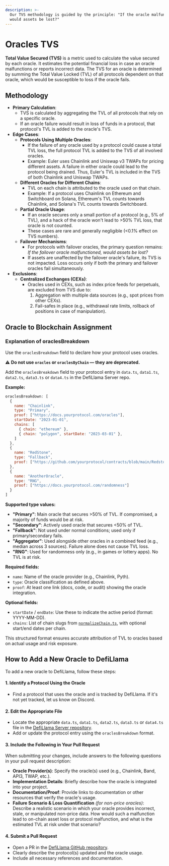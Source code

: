 ```yaml
---
description: >-
  Our TVS methodology is guided by the principle: "If the oracle malfunctions,
  would assets be lost?"
---
```


# Oracles TVS

**Total Value Secured (TVS)** is a metric used to calculate the value secured by each oracle. It estimates the potential financial loss in case an oracle malfunctions or reports incorrect data. The TVS for an oracle is determined by summing the Total Value Locked (TVL) of all protocols dependent on that oracle, which would be susceptible to loss if the oracle fails.

## Methodology

* **Primary Calculation**:
  * TVS is calculated by aggregating the TVL of all protocols that rely on a specific oracle.
  * If an oracle failure would result in loss of funds in a protocol, that protocol's TVL is added to the oracle's TVS.
* **Edge Cases**:
  * **Protocols Using Multiple Oracles**:
    * If the failure of any oracle used by a protocol could cause a total TVL loss, the full protocol TVL is added to the TVS of all involved oracles.
    * Example: Euler uses Chainlink and Uniswap v3 TWAPs for pricing different assets. A failure in either oracle could lead to the protocol being drained. Thus, Euler's TVL is included in the TVS of both Chainlink and Uniswap TWAPs.
  * **Different Oracles for Different Chains**:
    * TVL on each chain is attributed to the oracle used on that chain.
    * Example: If a protocol uses Chainlink on Ethereum and Switchboard on Solana, Ethereum's TVL counts towards Chainlink, and Solana's TVL counts towards Switchboard.
  * **Partial Oracle Usage**:
    * If an oracle secures only a small portion of a protocol (e.g., 5% of TVL), and a hack of the oracle won't lead to >50% TVL loss, that oracle is not counted.
    * These cases are rare and generally negligible (<0.1% effect on TVS numbers).&#x20;
  * **Failover Mechanisms**:
    * For protocols with failover oracles, the primary question remains: _If the failover oracle malfunctioned, would assets be lost?_
    * If assets are unaffected by the failover oracle's failure, its TVS is not impacted. Loss occurs only if both the primary and failover oracles fail simultaneously.
* **Exclusions**:
  * **Centralized Exchanges (CEXs)**:
    * Oracles used in CEXs, such as index price feeds for perpetuals, are excluded from TVS due to:
      1. Aggregation with multiple data sources (e.g., spot prices from other CEXs).
      2. Fail-safes in place (e.g., withdrawal rate limits, rollback of positions in case of manipulation).

## Oracle to Blockchain Assignment

### Explanation of oraclesBreakdown

Use the `oraclesBreakdown` field to declare how your protocol uses oracles.

⚠️ **Do not use `oracles` or `oraclesByChain` — they are deprecated.**

Add the `oraclesBreakdown` field to your protocol entry in `data.ts`, `data1.ts`, `data2.ts`, `data3.ts` or `data4.ts` in the DefiLlama Server repo.

**Example:**

```javascript
oraclesBreakdown: [
  {
    name: "Chainlink",
    type: "Primary",
    proof: ["https://docs.yourprotocol.com/oracles"],
    startDate: "2023-01-01",
    chains: [
      { chain: "ethereum" },
      { chain: "polygon", startDate: "2023-03-01" },
    ]
  },
  {
    name: "RedStone",
    type: "Fallback",
    proof: ["https://github.com/yourprotocol/contracts/blob/main/RedstoneOracle.sol"]
  },
  {
    name: "AnotherOracle",
    type: "RNG",
    proof: ["https://docs.yourprotocol.com/randomness"]
  }
]
```

**Supported type values:**
* **"Primary"**: Main oracle that secures >50% of TVL. If compromised, a majority of funds would be at risk.
* **"Secondary"**: Actively used oracle that secures <50% of TVL.
* **"Fallback"**: Not used under normal conditions; used only if primary/secondary fails.
* **"Aggregator"**: Used alongside other oracles in a combined feed (e.g., median across 3 sources). Failure alone does not cause TVL loss.
* **"RNG"**: Used for randomness only (e.g., in games or lottery apps). No TVL is at risk.

**Required fields:**
* `name`: Name of the oracle provider (e.g., Chainlink, Pyth).
* `type`: Oracle classification as defined above.
* `proof`: At least one link (docs, code, or audit) showing the oracle integration.

**Optional fields:**
* `startDate` / `endDate`: Use these to indicate the active period (format: YYYY-MM-DD).
* `chains`: List of chain slugs from [`normalizeChain.ts`](https://github.com/DefiLlama/defillama-server/blob/master/defi/src/utils/normalizeChain.ts), with optional start/end dates per chain.

This structured format ensures accurate attribution of TVL to oracles based on actual usage and risk exposure.

## How to Add a New Oracle to DefiLlama

To add a new oracle to DefiLlama, follow these steps:

#### 1. **Identify a Protocol Using the Oracle**

* Find a protocol that uses the oracle and is tracked by DefiLlama. If it's not yet tracked, let us know on Discord.

#### 2. **Edit the Appropriate File**

* Locate the appropriate `data.ts`, `data1.ts`, `data2.ts`, `data3.ts` or `data4.ts` file in the [DefiLlama Server repository](https://github.com/DefiLlama/defillama-server/blob/master/defi/src/protocols/).
* Add or update the protocol entry using the `oraclesBreakdown` format.

#### 3. **Include the Following in Your Pull Request**

When submitting your changes, include answers to the following questions in your pull request description:

* **Oracle Provider(s)**: Specify the oracle(s) used (e.g., Chainlink, Band, API3, TWAP, etc.).
* **Implementation Details**: Briefly describe how the oracle is integrated into your project.
* **Documentation/Proof**: Provide links to documentation or other resources that verify the oracle's usage.
* **Failure Scenario & Loss Quantification** _(for non-price oracles)_: Describe a realistic scenario in which your oracle provides incorrect, stale, or manipulated non-price data. How would such a malfunction lead to on-chain asset loss or protocol malfunction, and what is the estimated TVL at risk under that scenario?

#### 4. **Submit a Pull Request**

* Open a PR in the [DefiLlama GitHub repository](https://github.com/DefiLlama/defillama-server/).
* Clearly describe the protocol(s) updated and the oracle usage.
* Include all necessary references and documentation.
